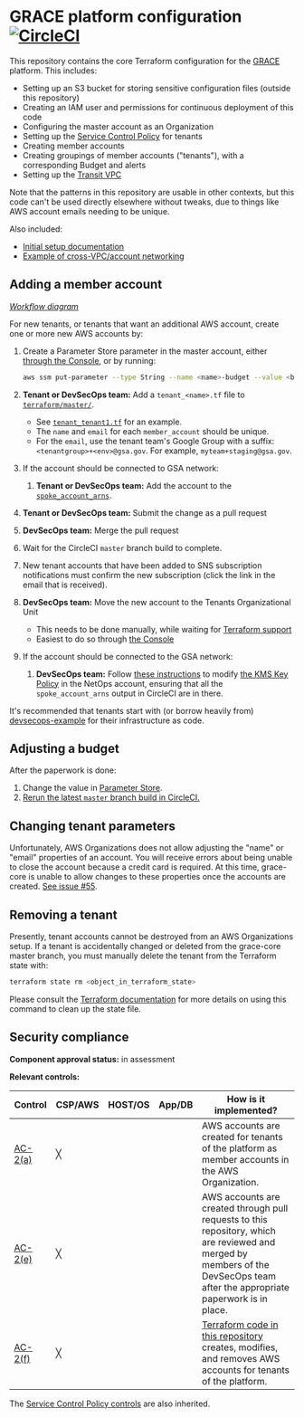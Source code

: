 # GRACE platform configuration [![CircleCI](https://circleci.com/gh/GSA/grace-core.svg?style=svg&circle-token=d0bdc1c9e646280312a4a8254f7c8d4698c8729f)](https://circleci.com/gh/GSA/grace-core)

This repository contains the core Terraform configuration for the [GRACE](https://github.com/gsa/devsecops#readme) platform. This includes:

* Setting up an S3 bucket for storing sensitive configuration files (outside this repository)
* Creating an IAM user and permissions for continuous deployment of this code
* Configuring the master account as an Organization
* Setting up the [Service Control Policy](https://github.com/GSA/security-benchmarks/tree/master/scp) for tenants
* Creating member accounts
* Creating groupings of member accounts ("tenants"), with a corresponding Budget and alerts
* Setting up the [Transit VPC](https://docs.aws.amazon.com/solutions/latest/cisco-based-transit-vpc/welcome.html)

Note that the patterns in this repository are usable in other contexts, but this code can't be used directly elsewhere without tweaks, due to things like AWS account emails needing to be unique.

Also included:

* [Initial setup documentation](SETUP.md)
* [Example of cross-VPC/account networking](terraform/networking)

## Adding a member account

[_Workflow diagram_](https://docs.google.com/drawings/d/1VA45f92EjzxGs0HCtqEdDhXOFROx3PPnD1fZ2-9d-AA/edit)

For new tenants, or tenants that want an additional AWS account, create one or more new AWS accounts by:

1. Create a Parameter Store parameter in the master account, either [through the Console](https://console.aws.amazon.com/systems-manager/parameters/?region=us-east-1), or by running:

    ```sh
    aws ssm put-parameter --type String --name <name>-budget --value <budget>
    ```

1. **Tenant or DevSecOps team:** Add a `tenant_<name>.tf` file to [`terraform/master/`](terraform/master).
    * See [`tenant_tenant1.tf`](terraform/master/tenant_tenant1.tf) for an example.
    * The `name` and `email` for each `member_account` should be unique.
    * For the `email`, use the tenant team's Google Group with a suffix: `<tenantgroup>+<env>@gsa.gov`. For example, `myteam+staging@gsa.gov`.
1. If the account should be connected to GSA network:
    1. **Tenant or DevSecOps team:** Add the account to the [`spoke_account_arns`](terraform/master/transit_vpc.tf).
1. **Tenant or DevSecOps team:** Submit the change as a pull request
1. **DevSecOps team:** Merge the pull request
1. Wait for the CircleCI `master` branch build to complete.
1. New tenant accounts that have been added to SNS subscription notifications must confirm the new subscription (click the link in the email that is received).
1. **DevSecOps team:** Move the new account to the Tenants Organizational Unit
    * This needs to be done manually, while waiting for [Terraform support](https://github.com/terraform-providers/terraform-provider-aws/pull/4405)
    * Easiest to do so through [the Console](https://console.aws.amazon.com/organizations/home)
1. If the account should be connected to the GSA network:
    1. **DevSecOps team:** Follow [these instructions](https://docs.aws.amazon.com/solutions/latest/cisco-based-transit-vpc/appendix-c.html) to modify [the KMS Key Policy](https://console.aws.amazon.com/iam/home?region=us-east-1#/encryptionKeys/us-east-1) in the NetOps account, ensuring that all the `spoke_account_arns` output in CircleCI are in there.

It's recommended that tenants start with (or borrow heavily from) [devsecops-example](https://github.com/GSA/devsecops-example) for their infrastructure as code.

## Adjusting a budget

After the paperwork is done:

1. Change the value in [Parameter Store](https://console.aws.amazon.com/systems-manager/parameters/?region=us-east-1).
1. [Rerun the latest `master` branch build in CircleCI.](https://circleci.com/gh/GSA/workflows/grace-core/tree/master)

## Changing tenant parameters

Unfortunately, AWS Organizations does not allow adjusting the "name" or "email" properties of an account. You will receive errors about being unable to close the account because a credit card is required. At this time, grace-core is unable to allow changes to these properties once the accounts are created. [See issue #55](https://github.com/GSA/grace-core/issues/55).

## Removing a tenant

Presently, tenant accounts cannot be destroyed from an AWS Organizations setup. If a tenant is accidentally changed or deleted from the grace-core master branch, you must manually delete the tenant from the Terraform state with:

  ````sh
  terraform state rm <object_in_terraform_state>
  ````

Please consult the [Terraform documentation](https://www.terraform.io/docs/commands/state/rm.html) for more details on using this command to clean up the state file.

## Security compliance

**Component approval status:** in assessment

**Relevant controls:**

Control | CSP/AWS | HOST/OS | App/DB | How is it implemented?
--- | --- | --- | --- | ---
[AC-2(a)](https://nvd.nist.gov/800-53/Rev4/control/AC-2) | ╳ | | | AWS accounts are created for tenants of the platform as member accounts in the AWS Organization.
[AC-2(e)](https://nvd.nist.gov/800-53/Rev4/control/AC-2) | ╳ | | | AWS accounts are created through pull requests to this repository, which are reviewed and merged by members of the DevSecOps team after the appropriate paperwork is in place.
[AC-2(f)](https://nvd.nist.gov/800-53/Rev4/control/AC-2) | ╳ | | | [Terraform code in this repository](terraform/master/members.tf) creates, modifies, and removes AWS accounts for tenants of the platform.

The [Service Control Policy controls](https://github.com/GSA/security-benchmarks/tree/master/scp#compliance-information) are also inherited.
